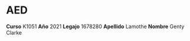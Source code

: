 # AED

**Curso** K1051
**Año** 2021
**Legajo** 1678280
**Apellido** Lamothe
**Nombre** Genty Clarke

